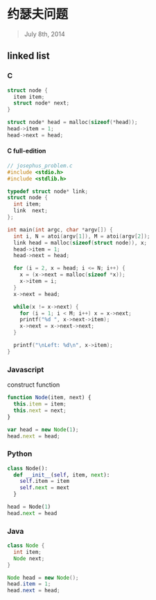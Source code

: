 # 约瑟夫问题

> July 8th, 2014

## linked list

### C

```c
struct node {
  item item;
  struct node* next;
}

struct node* head = malloc(sizeof(*head));
head->item = 1;
head->next = head;
```

#### C full-edition

```c
// josephus_problem.c
#include <stdio.h>
#include <stdlib.h>

typedef struct node* link;
struct node {
  int item;
  link  next;
};

int main(int argc, char *argv[]) {
  int i, N = atoi(argv[1]), M = atoi(argv[2]);
  link head = malloc(sizeof(struct node)), x;
  head->item = 1;
  head->next = head;

  for (i = 2, x = head; i <= N; i++) {
    x = (x->next = malloc(sizeof *x));
    x->item = i;
  }
  x->next = head;

  while(x != x->next) {
    for (i = 1; i < M; i++) x = x->next;
    printf("%d ", x->next->item);
    x->next = x->next->next;
  }

  printf("\nLeft: %d\n", x->item);
}
```


### Javascript

construct function

```javascript
function Node(item, next) {
  this.item = item;
  this.next = next;
}

var head = new Node(1);
head.next = head;
```

### Python

```python
class Node():
  def __init__(self, item, next):
    self.item = item
    self.next = mext
  }

head = Node(1)
head.next = head
```

### Java

```java
class Node {
  int item;
  Node next;
}

Node head = new Node();
head.item = 1;
head.next = head;
```
